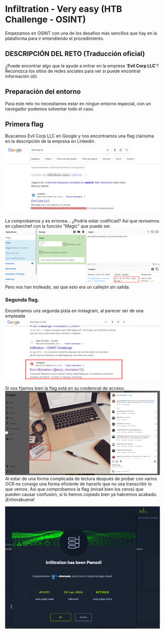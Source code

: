 # Infiltration - Very easy (HTB Challenge - OSINT)
Empezamos en OSINT con una de los desafios más sencillos que hay en la plataforma para ir entendiendo el procedimiento.

## DESCRIPCIÓN DEL RETO (Traducción oficial)
¿Puede encontrar algo que le ayude a entrar en la empresa '**Evil Corp LLC**'?
Reconozca los sitios de redes sociales para ver si puede encontrar información útil.

## Preparación del entorno
 Para este reto no necesitamos estar en ningun entorno especial, con un navegador podemos solventar todo el caso.

## Primera flag
Buscamos Evil Corp LLC en Google y nos encontramos una flag clarisima en la descripción de la empresa en Linkedin.
![curl](Images/primera_flag.png)

La comprobamos y es erronea... ¿Podría estar codificad? Así que revisamos en cyberchef con la función "Magic" que puede ser.
![curl](Images/primera_flag_descifrada.png)
Pero nos han trolleado, así que esto era un callejón sin salida.


### Segunda flag.
Encontramos una segunda pista en instagram, al parecer ser de una empleada
![curl](Images/trabajadora_evilcorp_instagram.png)

Si nos fijamos bien la flag está en su credencial de acceso.
![curl](Images/flag_instagram.png)
Al estar de una forma complicada de lectura después de probar con varios OCR no consigo una forma eficiente de hacerlo que no sea transcribir lo que vemos.
Así que comprobamos la flag (mirad bien los ceros) que pueden causar confusión, si lo hemos copiado bien ya habremos acabado.
¡Enhorabuena!

![curl](Images/flag_result.png)
